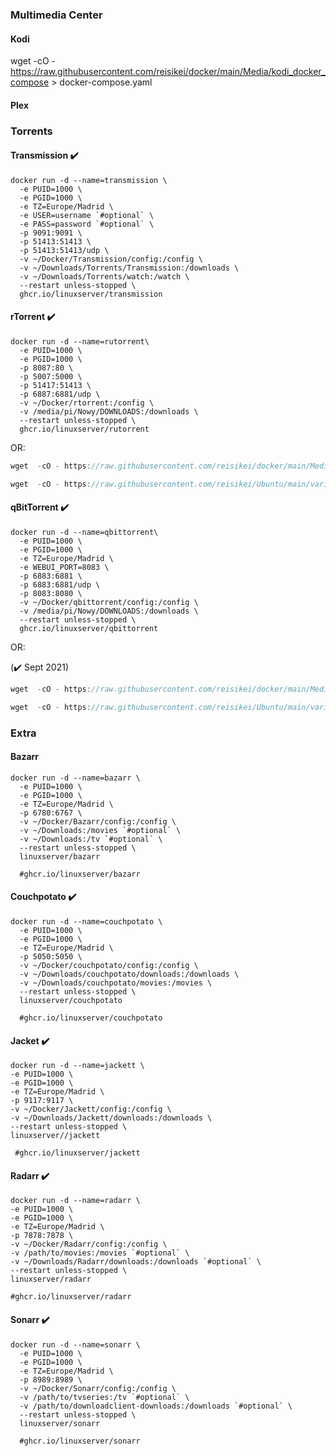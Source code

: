 ### Multimedia Center

#### Kodi
wget  -cO - https://raw.githubusercontent.com/reisikei/docker/main/Media/kodi_docker_compose > docker-compose.yaml

#### Plex




### Torrents

#### Transmission :heavy_check_mark:

```
docker run -d --name=transmission \
  -e PUID=1000 \
  -e PGID=1000 \
  -e TZ=Europe/Madrid \
  -e USER=username `#optional` \
  -e PASS=password `#optional` \
  -p 9091:9091 \
  -p 51413:51413 \
  -p 51413:51413/udp \
  -v ~/Docker/Transmission/config:/config \
  -v ~/Downloads/Torrents/Transmission:/downloads \
  -v ~/Downloads/Torrents/watch:/watch \
  --restart unless-stopped \
  ghcr.io/linuxserver/transmission
```

#### rTorrent :heavy_check_mark:

```
docker run -d --name=rutorrent\
  -e PUID=1000 \
  -e PGID=1000 \
  -p 8087:80 \
  -p 5007:5000 \
  -p 51417:51413 \
  -p 6887:6881/udp \
  -v ~/Docker/rtorrent:/config \
  -v /media/pi/Nowy/DOWNLOADS:/downloads \
  --restart unless-stopped \
  ghcr.io/linuxserver/rutorrent
```

OR:

```javascript
wget  -cO - https://raw.githubusercontent.com/reisikei/docker/main/Media/rtorrent_docker_compose_w_environment > docker-compose.yaml

wget  -cO - https://raw.githubusercontent.com/reisikei/Ubuntu/main/variables.env?token=ANL2TWHRX5WRKS3O3ZYJVULBKDBEU > .env
```

#### qBitTorrent :heavy_check_mark:

```
docker run -d --name=qbittorrent\
  -e PUID=1000 \
  -e PGID=1000 \
  -e TZ=Europe/Madrid \
  -e WEBUI_PORT=8083 \
  -p 6883:6881 \
  -p 6883:6881/udp \
  -p 8083:8080 \
  -v ~/Docker/qbittorrent/config:/config \
  -v /media/pi/Nowy/DOWNLOADS:/downloads \
  --restart unless-stopped \
  ghcr.io/linuxserver/qbittorrent
```

OR:

(:heavy_check_mark: Sept 2021)

```javascript
wget  -cO - https://raw.githubusercontent.com/reisikei/docker/main/Media/Qbittorrent_docker-compose_wenvironment.yaml > docker-compose.yaml

wget  -cO - https://raw.githubusercontent.com/reisikei/Ubuntu/main/variables.env?token=ANL2TWHRX5WRKS3O3ZYJVULBKDBEU > .env
```



### Extra

#### Bazarr

```
docker run -d --name=bazarr \
  -e PUID=1000 \
  -e PGID=1000 \
  -e TZ=Europe/Madrid \
  -p 6780:6767 \
  -v ~/Docker/Bazarr/config:/config \
  -v ~/Downloads:/movies `#optional` \
  -v ~/Downloads:/tv `#optional` \
  --restart unless-stopped \
  linuxserver/bazarr
  
  #ghcr.io/linuxserver/bazarr
```


#### Couchpotato :heavy_check_mark:
```
docker run -d --name=couchpotato \
  -e PUID=1000 \
  -e PGID=1000 \
  -e TZ=Europe/Madrid \
  -p 5050:5050 \
  -v ~/Docker/couchpotato/config:/config \
  -v ~/Downloads/couchpotato/downloads:/downloads \
  -v ~/Downloads/couchpotato/movies:/movies \
  --restart unless-stopped \
  linuxserver/couchpotato
  
  #ghcr.io/linuxserver/couchpotato
```

#### Jacket :heavy_check_mark:

```
docker run -d --name=jackett \
-e PUID=1000 \
-e PGID=1000 \
-e TZ=Europe/Madrid \
-p 9117:9117 \
-v ~/Docker/Jackett/config:/config \
-v ~/Downloads/Jackett/downloads:/downloads \
--restart unless-stopped \
linuxserver//jackett

 #ghcr.io/linuxserver/jackett
```

#### Radarr :heavy_check_mark:

```
docker run -d --name=radarr \
-e PUID=1000 \
-e PGID=1000 \
-e TZ=Europe/Madrid \
-p 7878:7878 \
-v ~/Docker/Radarr/config:/config \
-v /path/to/movies:/movies `#optional` \
-v ~/Downloads/Radarr/downloads:/downloads `#optional` \
--restart unless-stopped \
linuxserver/radarr

#ghcr.io/linuxserver/radarr
  ```

#### Sonarr :heavy_check_mark:

```
docker run -d --name=sonarr \
  -e PUID=1000 \
  -e PGID=1000 \
  -e TZ=Europe/Madrid \
  -p 8989:8989 \
  -v ~/Docker/Sonarr/config:/config \
  -v /path/to/tvseries:/tv `#optional` \
  -v /path/to/downloadclient-downloads:/downloads `#optional` \
  --restart unless-stopped \
  linuxserver/sonarr
  
  #ghcr.io/linuxserver/sonarr
 ```
